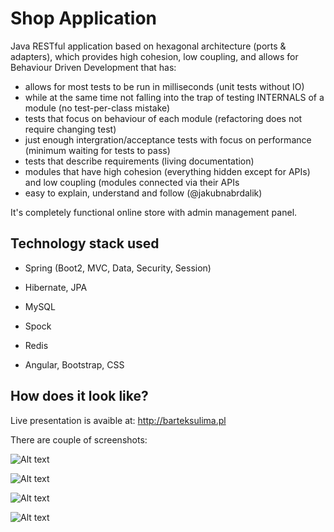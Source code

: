# Shop Application

Java RESTful application based on hexagonal architecture (ports & adapters), which provides high cohesion, low coupling, and allows for Behaviour Driven Development that has:
- allows for most tests to be run in milliseconds (unit tests without IO)
- while at the same time not falling into the trap of testing INTERNALS of a module (no test-per-class mistake)
- tests that focus on behaviour of each module (refactoring does not require changing test)
- just enough intergration/acceptance tests with focus on performance (minimum waiting for tests to pass)
- tests that describe requirements (living documentation)
- modules that have high cohesion (everything hidden except for APIs) and low coupling (modules connected via their APIs
- easy to explain, understand and follow (@jakubnabrdalik)

It's completely functional online store with admin management panel.

## Technology stack used

- Spring (Boot2, MVC, Data, Security, Session)

- Hibernate, JPA

- MySQL

- Spock

- Redis

- Angular, Bootstrap, CSS


## How does it look like?

Live presentation is avaible at: http://barteksulima.pl

There are couple of screenshots:

![Alt text](http://i66.tinypic.com/28in993.png)

![Alt text](http://i68.tinypic.com/2m6lwk6.png)

![Alt text](http://i65.tinypic.com/28l46qa.png)

![Alt text](http://i68.tinypic.com/2i24qh1.png)
